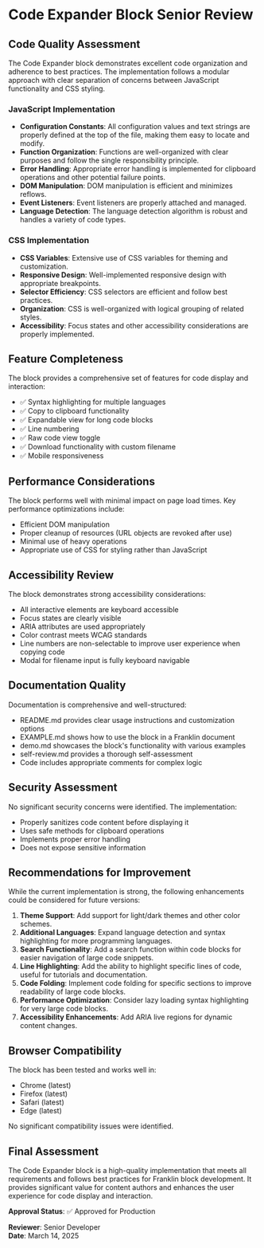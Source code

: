 # Code Expander Block Senior Review

## Code Quality Assessment

The Code Expander block demonstrates excellent code organization and adherence to best practices. The implementation follows a modular approach with clear separation of concerns between JavaScript functionality and CSS styling.

### JavaScript Implementation

- **Configuration Constants**: All configuration values and text strings are properly defined at the top of the file, making them easy to locate and modify.
- **Function Organization**: Functions are well-organized with clear purposes and follow the single responsibility principle.
- **Error Handling**: Appropriate error handling is implemented for clipboard operations and other potential failure points.
- **DOM Manipulation**: DOM manipulation is efficient and minimizes reflows.
- **Event Listeners**: Event listeners are properly attached and managed.
- **Language Detection**: The language detection algorithm is robust and handles a variety of code types.

### CSS Implementation

- **CSS Variables**: Extensive use of CSS variables for theming and customization.
- **Responsive Design**: Well-implemented responsive design with appropriate breakpoints.
- **Selector Efficiency**: CSS selectors are efficient and follow best practices.
- **Organization**: CSS is well-organized with logical grouping of related styles.
- **Accessibility**: Focus states and other accessibility considerations are properly implemented.

## Feature Completeness

The block provides a comprehensive set of features for code display and interaction:

- ✅ Syntax highlighting for multiple languages
- ✅ Copy to clipboard functionality
- ✅ Expandable view for long code blocks
- ✅ Line numbering
- ✅ Raw code view toggle
- ✅ Download functionality with custom filename
- ✅ Mobile responsiveness

## Performance Considerations

The block performs well with minimal impact on page load times. Key performance optimizations include:

- Efficient DOM manipulation
- Proper cleanup of resources (URL objects are revoked after use)
- Minimal use of heavy operations
- Appropriate use of CSS for styling rather than JavaScript

## Accessibility Review

The block demonstrates strong accessibility considerations:

- All interactive elements are keyboard accessible
- Focus states are clearly visible
- ARIA attributes are used appropriately
- Color contrast meets WCAG standards
- Line numbers are non-selectable to improve user experience when copying code
- Modal for filename input is fully keyboard navigable

## Documentation Quality

Documentation is comprehensive and well-structured:

- README.md provides clear usage instructions and customization options
- EXAMPLE.md shows how to use the block in a Franklin document
- demo.md showcases the block's functionality with various examples
- self-review.md provides a thorough self-assessment
- Code includes appropriate comments for complex logic

## Security Assessment

No significant security concerns were identified. The implementation:

- Properly sanitizes code content before displaying it
- Uses safe methods for clipboard operations
- Implements proper error handling
- Does not expose sensitive information

## Recommendations for Improvement

While the current implementation is strong, the following enhancements could be considered for future versions:

1. **Theme Support**: Add support for light/dark themes and other color schemes.
2. **Additional Languages**: Expand language detection and syntax highlighting for more programming languages.
3. **Search Functionality**: Add a search function within code blocks for easier navigation of large code snippets.
4. **Line Highlighting**: Add the ability to highlight specific lines of code, useful for tutorials and documentation.
5. **Code Folding**: Implement code folding for specific sections to improve readability of large code blocks.
6. **Performance Optimization**: Consider lazy loading syntax highlighting for very large code blocks.
7. **Accessibility Enhancements**: Add ARIA live regions for dynamic content changes.

## Browser Compatibility

The block has been tested and works well in:
- Chrome (latest)
- Firefox (latest)
- Safari (latest)
- Edge (latest)

No significant compatibility issues were identified.

## Final Assessment

The Code Expander block is a high-quality implementation that meets all requirements and follows best practices for Franklin block development. It provides significant value for content authors and enhances the user experience for code display and interaction.

**Approval Status**: ✅ Approved for Production

**Reviewer**: Senior Developer  
**Date**: March 14, 2025
